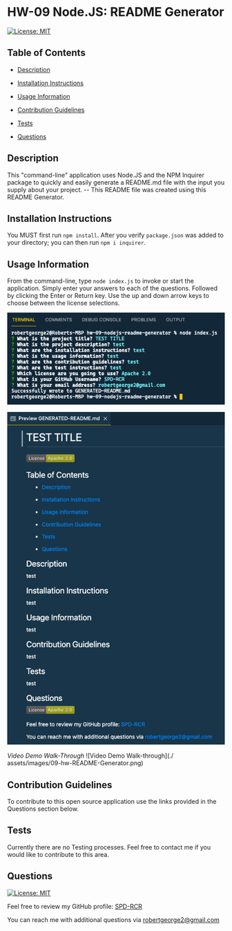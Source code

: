 # HW-09 Node.JS: README Generator

[![License: MIT](https://img.shields.io/badge/License-MIT-yellow.svg)](https://opensource.org/licenses/MIT)

## Table of Contents

- [Description](#Description)

- [Installation Instructions](#Installation-Instructions)

- [Usage Information](#Usage-Information)

- [Contribution Guidelines](#Contribution-Guidelines)

- [Tests](#Tests)

- [Questions](#Questions)

## Description

This "command-line" application uses Node.JS and the NPM Inquirer package to quickly and easily generate a README.md file with the input you supply about your project. -- This README file was created using this README Generator.

## Installation Instructions

You MUST first run `npm install`. After you verify `package.json` was added to your directory; you can then run `npm i inquirer`.

## Usage Information

From the command-line, type `node index.js` to invoke or start the application. Simply enter your answers to each of the questions. Followed by clicking the Enter or Return key. Use the up and down arrow keys to choose between the license selections.

![Terminal screencap](./assets/images/README-generator-terminal-screencap.png)

![Preview of a Genereated README](./assets/images/Preview-GENERATED-README.png)

_Video Demo Walk-Through_
![Video Demo Walk-through](./ assets/images/09-hw-README-Generator.png)

<!-- ![](https://drive.google.com/file/d/13j2YiIuJjbXACDhynkOzUAMYG3R1MQ0_/view) -->

## Contribution Guidelines

To contribute to this open source application use the links provided in the Questions section below.

## Tests

Currently there are no Testing processes. Feel free to contact me if you would like to contribute to this area.

## Questions

[![License: MIT](https://img.shields.io/badge/License-MIT-yellow.svg)](https://opensource.org/licenses/MIT)

Feel free to review my GitHub profile: [SPD-RCR](https://github.com/SPD-RCR/)

You can reach me with additional questions via [robertgeorge2@gmail.com](mailto:robertgeorge2@gmail.com)

